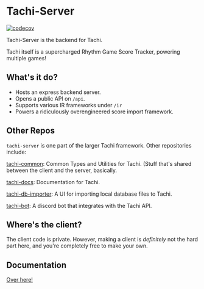 # Tachi-Server

[![codecov](https://codecov.io/gh/zkldi/tachi-server/branch/develop/graph/badge.svg?token=RAZSDSH1Y9)](https://codecov.io/gh/zkldi/tachi-server)

Tachi-Server is the backend for Tachi.

Tachi itself is a supercharged Rhythm Game Score Tracker, powering multiple games!

## What's it do?

- Hosts an express backend server.
- Opens a public API on `/api`.
- Supports various IR frameworks under `/ir`
- Powers a ridiculously overengineered score import framework.

## Other Repos

`tachi-server` is one part of the larger Tachi framework. Other repositories include:

[tachi-common](https://github.com/TeamNewGuys/tachi-common): Common Types and Utilities for Tachi. (Stuff that's shared between the client and the server, basically.

[tachi-docs](https://github.com/TeamNewGuys/tachi-docs): Documentation for Tachi.

[tachi-db-importer](https://github.com/TeamNewGuys/tachi-db-importer): A UI for importing local database files to Tachi.

[tachi-bot](https://github.com/TeamNewGuys/tachi-db-importer): A discord bot that integrates with the Tachi API.

## Where's the client?

The client code is private. However, making a client is *definitely* not the hard part here, and you're completely free to make your own.

## Documentation

[Over here!](https://tachi.rtfd.io)
